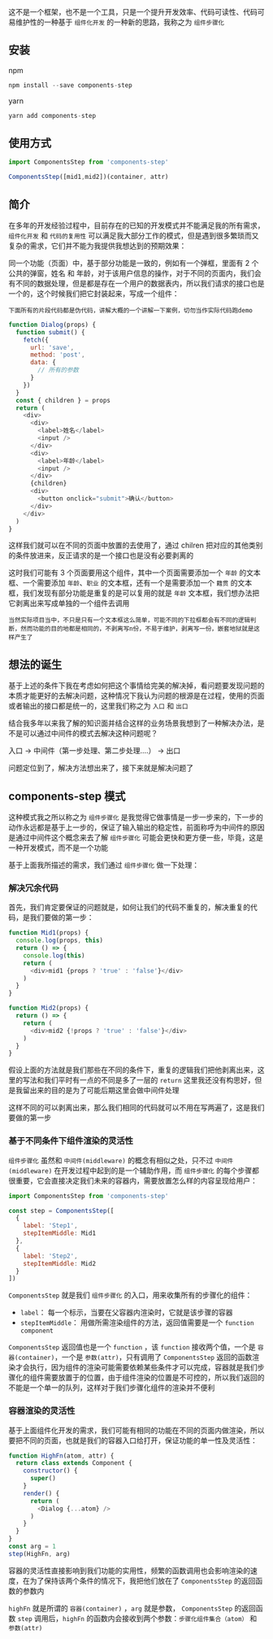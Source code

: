 这不是一个框架，也不是一个工具，只是一个提升开发效率、代码可读性、代码可易维护性的一种基于 `组件化开发` 的一种新的思路，我称之为 `组件步骤化`

## 安装

npm

```js
npm install --save components-step
```

yarn

```js
yarn add components-step
```
## 使用方式

```js
import ComponentsStep from 'components-step'

ComponentsStep([mid1,mid2])(container, attr)
```

## 简介

在多年的开发经验过程中，目前存在的已知的开发模式并不能满足我的所有需求，`组件化开发` 和 `代码的复用性` 可以满足我大部分工作的模式，但是遇到很多繁琐而又复杂的需求，它们并不能为我提供我想达到的预期效果：

同一个功能（页面）中，基于部分功能是一致的，例如有一个弹框，里面有 2 个公共的弹窗，姓名 和 年龄，对于该用户信息的操作，对于不同的页面内，我们会有不同的数据处理，但是都是存在一个用户的数据表内，所以我们请求的接口也是一个的，这个时候我们把它封装起来，写成一个组件：

```下面所有的片段代码都是伪代码，讲解大概的一个讲解一下案例，切勿当作实际代码跑demo```

```js
function Dialog(props) {
  function submit() {
    fetch({
      url: 'save',
      method: 'post',
      data: {
        // 所有的参数
      }
    })
  }
  const { children } = props
  return (
    <div>
      <div>
        <label>姓名</label>
        <input />
      </div>
      <div>
        <label>年龄</label>
        <input />
      </div>
      {children}
      <div>
        <button onclick="submit">确认</button>
      </div>
    </div>
  )
}
```

这样我们就可以在不同的页面中放置的去使用了，通过 chilren 把对应的其他类别的条件放进来，反正请求的是一个接口也是没有必要剥离的

这时我们可能有 3 个页面要用这个组件，其中一个页面需要添加一个 `年龄` 的文本框、一个需要添加 `年龄`、`职业` 的文本框，还有一个是需要添加一个 `籍贯` 的文本框，我们发现有部分功能是重复的是可以复用的就是 `年龄` 文本框，我们想办法把它剥离出来写成单独的一个组件去调用

```当然实际项目当中，不只是只有一个文本框这么简单，可能不同的下拉框都会有不同的逻辑判断，然而功能的目的地都是相同的，不剥离写n份，不易于维护，剥离写一份，嵌套地狱就是这样产生了```

## 想法的诞生

基于上述的条件下我在考虑如何把这个事情给完美的解决掉，看问题要发现问题的本质才能更好的去解决问题，这种情况下我认为问题的根源是在过程，使用的页面或者输出的接口都是统一的，这里我们称之为 `入口` 和 `出口`

结合我多年以来我了解的知识面并结合这样的业务场景我想到了一种解决办法，是不是可以通过中间件的模式去解决这种问题呢？

入口 -> 中间件（第一步处理、第二步处理....） -> 出口

问题定位到了，解决方法想出来了，接下来就是解决问题了

## components-step 模式

这种模式我之所以称之为 `组件步骤化` 是我觉得它做事情是一步一步来的，下一步的动作永远都是基于上一步的，保证了输入输出的稳定性，前面称呼为中间件的原因是通过中间件这个概念来去了解 `组件步骤化` 可能会更快和更方便一些，毕竟，这是一种开发模式，而不是一个功能

基于上面我所描述的需求，我们通过 `组件步骤化` 做一下处理：

### 解决冗余代码

首先，我们肯定要保证的问题就是，如何让我们的代码不重复的，解决重复的代码，是我们要做的第一步：

```js
function Mid1(props) {
  console.log(props, this)
  return () => {
    console.log(this)
    return (
      <div>mid1 {props ? 'true' : 'false'}</div>
    )
  }
}

function Mid2(props) {
  return () => {
    return (
      <div>mid2 {!props ? 'true' : 'false'}</div>
    )
  }
}
```

假设上面的方法就是我们那些在不同的条件下，重复的逻辑我们把他剥离出来，这里的写法和我们平时有一点的不同是多了一层的 `return` 这里我还没有构思好，但是我留出来的目的是为了可能后期这里会做中间件处理

这样不同的可以剥离出来，那么我们相同的代码就可以不用在写两遍了，这是我们要做的第一步

### 基于不同条件下组件渲染的灵活性

`组件步骤化` 虽然和 `中间件(middleware)` 的概念有相似之处，只不过 `中间件(middleware)` 在开发过程中起到的是一个辅助作用，而 `组件步骤化` 的每个步骤都很重要，它会直接决定我们未来的容器内，需要放置怎么样的内容呈现给用户：

```js
import ComponentsStep from 'components-step'

const step = ComponentsStep([
  {
    label: 'Step1',
    stepItemMiddle: Mid1
  },
  {
    label: 'Step2',
    stepItemMiddle: Mid2
  }
])
```

`ComponentsStep` 就是我们 `组件步骤化` 的入口，用来收集所有的步骤化的组件：

 - `label`： 每一个标示，当要在父容器内渲染时，它就是该步骤的容器
 - `stepItemMiddle`： 用做所需渲染组件的方法，返回值需要是一个 `function component`

`ComponentsStep` 返回值也是一个 `function` ，该 `function` 接收两个值，一个是 `容器(container)`，一个是 `参数(attr)`，只有调用了 `ComponentsStep` 返回的函数渲染才会执行，因为组件的渲染可能需要依赖某些条件才可以完成，容器就是我们步骤化的组件需要放置于的位置，由于组件渲染的位置是不可控的，所以我们返回的不能是一个单一的队列，这样对于我们步骤化组件的渲染并不便利

### 容器渲染的灵活性

基于上面组件化开发的需求，我们可能有相同的功能在不同的页面内做渲染，所以要把不同的页面，也就是我们的容器入口给打开，保证功能的单一性及灵活性：

```js
function HighFn(atom, attr) {
  return class extends Component {
    constructor() {
      super()
    }
    render() {
      return (
        <Dialog {...atom} />
      )
    }
  }
}
const arg = 1
step(HighFn, arg)
```

容器的灵活性直接影响到我们功能的实用性，频繁的函数调用也会影响渲染的速度，在为了保持该两个条件的情况下，我把他们放在了 `ComponentsStep` 的返回函数的参数内

`highFn` 就是所谓的 `容器(container)` ，`arg` 就是参数， `ComponentsStep` 的返回函数 `step` 调用后，`highFn` 的函数内会接收到两个参数：`步骤化组件集合（atom）` 和 `参数(attr)`